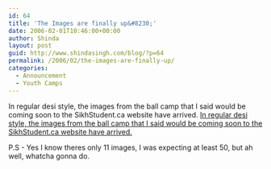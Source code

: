 ```yaml
---
id: 64
title: 'The Images are finally up&#8230;'
date: 2006-02-01T10:46:00+00:00
author: Shinda
layout: post
guid: http://www.shindasingh.com/blog/?p=64
permalink: /2006/02/the-images-are-finally-up/
categories:
  - Announcement
  - Youth Camps
---
```

In regular desi style, the images from the ball camp that I said would be coming soon to the SikhStudent.ca website have arrived. [In regular desi style, the images from the ball camp that I said would be coming soon to the SikhStudent.ca website have arrived.](http://www.sikhstudents.ca/imggal/thumbnails.php?album=22) 

P.S - Yes I know theres only 11 images, I was expecting at least 50, but ah well, whatcha gonna do.